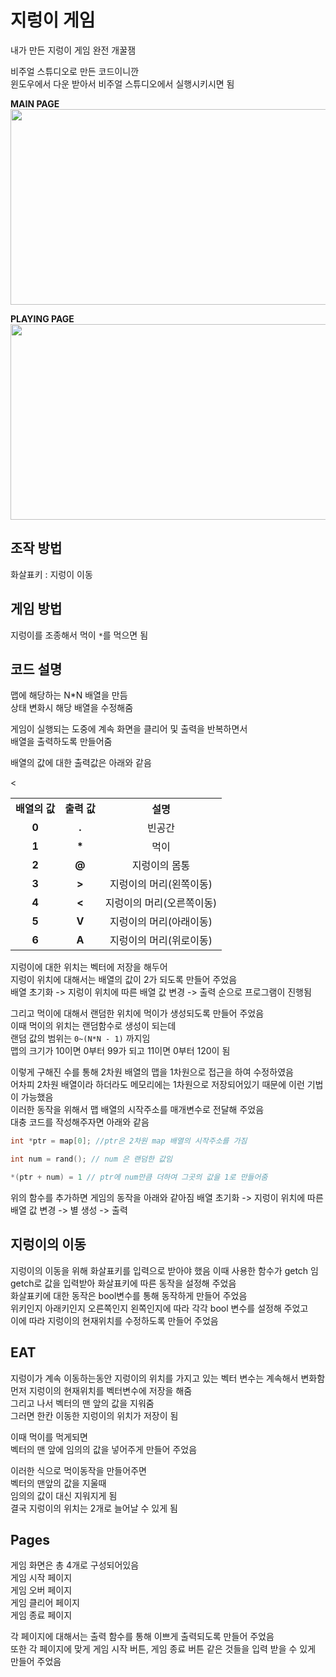 <H1>지렁이 게임</H1>
내가 만든 지렁이 게임  
완전 개꿀잼  

비주얼 스튜디오로 만든 코드이니깐  
윈도우에서 다운 받아서 비주얼 스튜디오에서 실행시키시면 됨  

<B>MAIN PAGE</B><br>
<image src="https://github.com/soulsystem00/snake-game/blob/master/%EC%A7%80%EB%A0%81%EC%9D%B4%20%EA%B2%8C%EC%9E%84/pic/mainpage.PNG" width = 600 height = 313>  
  
<B>PLAYING PAGE</B><br>
<image src = "https://github.com/soulsystem00/snake-game/blob/master/%EC%A7%80%EB%A0%81%EC%9D%B4%20%EA%B2%8C%EC%9E%84/pic/playingpage.PNG" width = 600 height = 313>

## 조작 방법

화살표키 : 지렁이 이동  

## 게임 방법

지렁이를 조종해서 먹이 `*`를 먹으면 됨  

## 코드 설명

맵에 해당하는 N*N 배열을 만듬  
상태 변화시 해당 배열을 수정해줌  

게임이 실행되는 도중에 계속 화면을 클리어 및 출력을 반복하면서  
배열을 출력하도록 만들어줌  

배열의 값에 대한 출력값은 아래와 같음
<table>
  <tr align="center"><td><b>배열의 값</b></td><td><b>출력 값</b></td><th>설명</th></tr>
    <tr align="center"><<td><b>0</b></td><td><b>.</b></td><td>빈공간</td></tr>
      <tr align="center"><td><b>1</b></td><td><b>*</b></td><td>먹이</td></tr>
        <tr align="center"><td><b>2</b></td><td><b>@</b></td><td>지렁이의 몸통</td></tr>
          <tr align="center"><td><b>3</b></td><td><b>></b></td><td>지렁이의 머리(왼쪽이동)</td></tr>
            <tr align="center"><td><b>4</b></td><td><b><</b></td><td>지렁이의 머리(오른쪽이동)</td></tr>
              <tr align="center"><td><b>5</b></td><td><b>V</b></td><td>지렁이의 머리(아래이동)</td></tr>
                <tr align="center"><td><b>6</b></td><td><b>A</b></td><td>지렁이의 머리(위로이동)</td></tr>
                </table>

지렁이에 대한 위치는 벡터에 저장을 해두어  
지렁이 위치에 대해서는 배열의 값이 2가 되도록 만들어 주었음  
배열 초기화 -> 지렁이 위치에 따른 배열 값 변경 -> 출력 순으로 프로그램이 진행됨  

그리고 먹이에 대해서 랜덤한 위치에 먹이가 생성되도록 만들어 주었음  
이때 먹이의 위치는 랜덤함수로 생성이 되는데  
랜덤 값의 범위는 `0~(N*N - 1)` 까지임  
맵의 크기가 10이면 0부터 99가 되고 11이면 0부터 120이 됨  

이렇게 구해진 수를 통해 2차원 배열의 맵을 1차원으로 접근을 하여 수정하였음  
어차피 2차원 배열이라 하더라도 메모리에는 1차원으로 저장되어있기 때문에 이런 기법이 가능했음  
이러한 동작을 위해서 맵 배열의 시작주소를 매개변수로 전달해 주었음  
대충 코드를 작성해주자면 아래와 같음
~~~C++
int *ptr = map[0]; //ptr은 2차원 map 배열의 시작주소를 가짐

int num = rand(); // num 은 랜덤한 값임

*(ptr + num) = 1 // ptr에 num만큼 더하여 그곳의 값을 1로 만들어줌
~~~

위의 함수를 추가하면 게임의 동작을 아래와 같아짐
배열 초기화 -> 지렁이 위치에 따른 배열 값 변경 -> 별 생성 -> 출력

## 지렁이의 이동

지렁이의 이동을 위해 화살표키를 입력으로 받아야 했음
이때 사용한 함수가 getch 임  
getch로 값을 입력받아 화살표키에 따른 동작을 설정해 주었음  
화살표키에 대한 동작은 bool변수를 통해 동작하게 만들어 주었음  
위키인지 아래키인지 오른쪽인지 왼쪽인지에 따라 각각 bool 변수를 설정해 주었고  
이에 따라 지렁이의 현재위치를 수정하도록 만들어 주었음  

## EAT

지렁이가 계속 이동하는동안 지렁이의 위치를 가지고 있는 벡터 변수는 계속해서 변화함  
먼저 지렁이의 현재위치를 벡터변수에 저장을 해줌  
그리고 나서 벡터의 맨 앞의 값을 지워줌  
그러면 한칸 이동한 지렁이의 위치가 저장이 됨  

이때 먹이를 먹게되면  
벡터의 맨 앞에 임의의 값을 넣어주게 만들어 주었음  

이러한 식으로 먹이동작을 만들어주면  
벡터의 맨앞의 값을 지울때  
임의의 값이 대신 지워지게 됨  
결국 지렁이의 위치는 2개로 늘어날 수 있게 됨  

## Pages

게임 화면은 총 4개로 구성되어있음  
게임 시작 페이지  
게임 오버 페이지  
게임 클리어 페이지  
게임 종료 페이지  

각 페이지에 대해서는 출력 함수를 통해 이쁘게 출력되도록 만들어 주었음  
또한 각 페이지에 맞게 게임 시작 버튼, 게임 종료 버튼 같은 것들을 입력 받을 수 있게 만들어 주었음  
